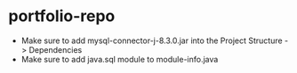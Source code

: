 # portfolio-repo

- Make sure to add mysql-connector-j-8.3.0.jar into the Project Structure -> Dependencies
- Make sure to add java.sql module to module-info.java